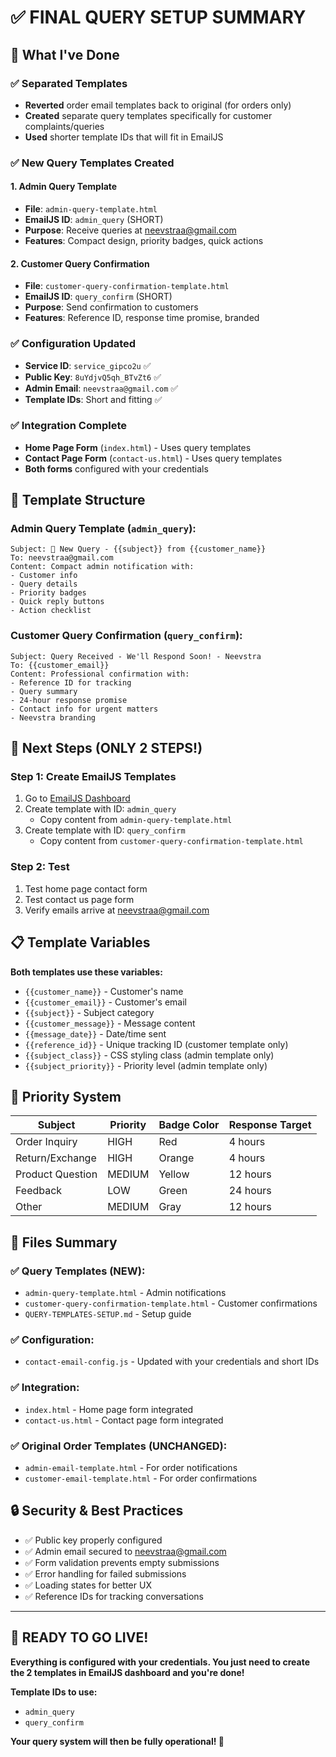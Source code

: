 # ✅ FINAL QUERY SETUP SUMMARY

## 🎉 What I've Done

### ✅ **Separated Templates**
- **Reverted** order email templates back to original (for orders only)
- **Created** separate query templates specifically for customer complaints/queries
- **Used** shorter template IDs that will fit in EmailJS

### ✅ **New Query Templates Created**

#### 1. Admin Query Template
- **File**: `admin-query-template.html`
- **EmailJS ID**: `admin_query` (SHORT)
- **Purpose**: Receive queries at neevstraa@gmail.com
- **Features**: Compact design, priority badges, quick actions

#### 2. Customer Query Confirmation
- **File**: `customer-query-confirmation-template.html`
- **EmailJS ID**: `query_confirm` (SHORT)
- **Purpose**: Send confirmation to customers
- **Features**: Reference ID, response time promise, branded

### ✅ **Configuration Updated**
- **Service ID**: `service_gipco2u` ✅
- **Public Key**: `8uYdjvQ5qh_BTvZt6` ✅
- **Admin Email**: `neevstraa@gmail.com` ✅
- **Template IDs**: Short and fitting ✅

### ✅ **Integration Complete**
- **Home Page Form** (`index.html`) - Uses query templates
- **Contact Page Form** (`contact-us.html`) - Uses query templates
- **Both forms** configured with your credentials

## 📧 Template Structure

### Admin Query Template (`admin_query`):
```
Subject: 🚨 New Query - {{subject}} from {{customer_name}}
To: neevstraa@gmail.com
Content: Compact admin notification with:
- Customer info
- Query details
- Priority badges
- Quick reply buttons
- Action checklist
```

### Customer Query Confirmation (`query_confirm`):
```
Subject: Query Received - We'll Respond Soon! - Neevstra
To: {{customer_email}}
Content: Professional confirmation with:
- Reference ID for tracking
- Query summary
- 24-hour response promise
- Contact info for urgent matters
- Neevstra branding
```

## 🚀 Next Steps (ONLY 2 STEPS!)

### Step 1: Create EmailJS Templates
1. Go to [EmailJS Dashboard](https://dashboard.emailjs.com/admin)
2. Create template with ID: `admin_query`
   - Copy content from `admin-query-template.html`
3. Create template with ID: `query_confirm`
   - Copy content from `customer-query-confirmation-template.html`

### Step 2: Test
1. Test home page contact form
2. Test contact us page form
3. Verify emails arrive at neevstraa@gmail.com

## 📋 Template Variables

**Both templates use these variables:**
- `{{customer_name}}` - Customer's name
- `{{customer_email}}` - Customer's email
- `{{subject}}` - Subject category
- `{{customer_message}}` - Message content
- `{{message_date}}` - Date/time sent
- `{{reference_id}}` - Unique tracking ID (customer template only)
- `{{subject_class}}` - CSS styling class (admin template only)
- `{{subject_priority}}` - Priority level (admin template only)

## 🎯 Priority System

| Subject | Priority | Badge Color | Response Target |
|---------|----------|-------------|----------------|
| Order Inquiry | HIGH | Red | 4 hours |
| Return/Exchange | HIGH | Orange | 4 hours |
| Product Question | MEDIUM | Yellow | 12 hours |
| Feedback | LOW | Green | 24 hours |
| Other | MEDIUM | Gray | 12 hours |

## 📁 Files Summary

### ✅ **Query Templates** (NEW):
- `admin-query-template.html` - Admin notifications
- `customer-query-confirmation-template.html` - Customer confirmations
- `QUERY-TEMPLATES-SETUP.md` - Setup guide

### ✅ **Configuration**:
- `contact-email-config.js` - Updated with your credentials and short IDs

### ✅ **Integration**:
- `index.html` - Home page form integrated
- `contact-us.html` - Contact page form integrated

### ✅ **Original Order Templates** (UNCHANGED):
- `admin-email-template.html` - For order notifications
- `customer-email-template.html` - For order confirmations

## 🔒 Security & Best Practices

- ✅ Public key properly configured
- ✅ Admin email secured to neevstraa@gmail.com
- ✅ Form validation prevents empty submissions
- ✅ Error handling for failed submissions
- ✅ Loading states for better UX
- ✅ Reference IDs for tracking conversations

---

## 🚨 READY TO GO LIVE!

**Everything is configured with your credentials. You just need to create the 2 templates in EmailJS dashboard and you're done!**

**Template IDs to use:**
- `admin_query`
- `query_confirm`

**Your query system will then be fully operational! 🎉**